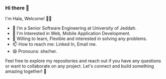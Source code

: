 ### Hi there 👋

I'm Hala, Welcome! 👨‍💻

- 🔭 I’m a Senior Software Engineering at University of Jeddah.
- 🌱 I'm Interested in Web, Mobile Application Development.
- 👯 Willing to learn, Flexible and interested in solving any problems.
- 📫 How to reach me: Linked In, Email me.
- 😄 Pronouns: she/her.

Feel free to explore my repositories and reach out if you have any questions or want to collaborate on any project. Let's connect and build something amazing together! 🚀
